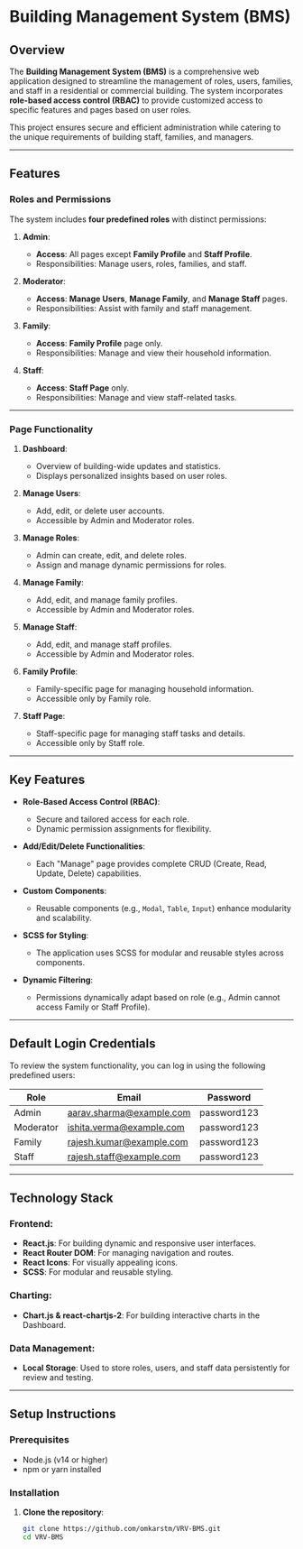# **Building Management System (BMS)**

## **Overview**
The **Building Management System (BMS)** is a comprehensive web application designed to streamline the management of roles, users, families, and staff in a residential or commercial building. The system incorporates **role-based access control (RBAC)** to provide customized access to specific features and pages based on user roles. 

This project ensures secure and efficient administration while catering to the unique requirements of building staff, families, and managers.

---

## **Features**

### **Roles and Permissions**
The system includes **four predefined roles** with distinct permissions:

1. **Admin**:
   - **Access**: All pages except **Family Profile** and **Staff Profile**.
   - Responsibilities: Manage users, roles, families, and staff.

2. **Moderator**:
   - **Access**: **Manage Users**, **Manage Family**, and **Manage Staff** pages.
   - Responsibilities: Assist with family and staff management.

3. **Family**:
   - **Access**: **Family Profile** page only.
   - Responsibilities: Manage and view their household information.

4. **Staff**:
   - **Access**: **Staff Page** only.
   - Responsibilities: Manage and view staff-related tasks.

---

### **Page Functionality**
1. **Dashboard**:
   - Overview of building-wide updates and statistics.
   - Displays personalized insights based on user roles.

2. **Manage Users**:
   - Add, edit, or delete user accounts.
   - Accessible by Admin and Moderator roles.

3. **Manage Roles**:
   - Admin can create, edit, and delete roles.
   - Assign and manage dynamic permissions for roles.

4. **Manage Family**:
   - Add, edit, and manage family profiles.
   - Accessible by Admin and Moderator roles.

5. **Manage Staff**:
   - Add, edit, and manage staff profiles.
   - Accessible by Admin and Moderator roles.

6. **Family Profile**:
   - Family-specific page for managing household information.
   - Accessible only by Family role.

7. **Staff Page**:
   - Staff-specific page for managing staff tasks and details.
   - Accessible only by Staff role.

---

## **Key Features**
- **Role-Based Access Control (RBAC)**:
  - Secure and tailored access for each role.
  - Dynamic permission assignments for flexibility.

- **Add/Edit/Delete Functionalities**:
  - Each "Manage" page provides complete CRUD (Create, Read, Update, Delete) capabilities.

- **Custom Components**:
  - Reusable components (e.g., `Modal`, `Table`, `Input`) enhance modularity and scalability.

- **SCSS for Styling**:
  - The application uses SCSS for modular and reusable styles across components.

- **Dynamic Filtering**:
  - Permissions dynamically adapt based on role (e.g., Admin cannot access Family or Staff Profile).

---

## **Default Login Credentials**

To review the system functionality, you can log in using the following predefined users:

| **Role**     | **Email**                    | **Password**    |
|--------------|------------------------------|-----------------|
| Admin        | aarav.sharma@example.com     | password123     |
| Moderator    | ishita.verma@example.com     | password123     |
| Family       | rajesh.kumar@example.com     | password123     |
| Staff        | rajesh.staff@example.com     | password123     |

---

## **Technology Stack**

### **Frontend**:
- **React.js**: For building dynamic and responsive user interfaces.
- **React Router DOM**: For managing navigation and routes.
- **React Icons**: For visually appealing icons.
- **SCSS**: For modular and reusable styling.

### **Charting**:
- **Chart.js & react-chartjs-2**: For building interactive charts in the Dashboard.

### **Data Management**:
- **Local Storage**: Used to store roles, users, and staff data persistently for review and testing.

---

## **Setup Instructions**

### **Prerequisites**
- Node.js (v14 or higher)
- npm or yarn installed

### **Installation**
1. **Clone the repository**:
   ```bash
   git clone https://github.com/omkarstm/VRV-BMS.git
   cd VRV-BMS
